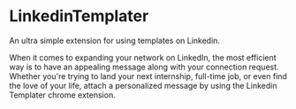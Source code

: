 # LinkedinTemplater
An ultra simple extension for using templates on Linkedin.

When it comes to expanding your network on LinkedIn, the most efficient way is to have an appealing message along with your connection request. Whether you're trying to land your next internship, full-time job, or even find the love of your life, attach a personalized message by using the Linkedin Templater chrome extension.
